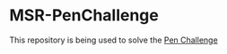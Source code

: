 # MSR-PenChallenge
This repository is being used to solve the [Pen Challenge](https://nu-msr.github.io/hackathon/pen_challenge.html)
